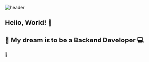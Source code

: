![header](https://capsule-render.vercel.app/api?type=waving&color=7BD1D2&height=300&section=header&text=Hello,%20World!%20:whale:&fontSize=90)
## Hello, World! 👋
## 🌟 My dream is to be a Backend Developer 💻
:wave:
<!--
**K-Dongil/K-Dongil** is a ✨ _special_ ✨ repository because its `README.md` (this file) appears on your GitHub profile.

Here are some ideas to get you started:

- 🔭 I’m currently working on ...
- 🌱 I’m currently learning ...
- 👯 I’m looking to collaborate on ...
- 🤔 I’m looking for help with ...
- 💬 Ask me about ...
- 📫 How to reach me: ...
- 😄 Pronouns: ...
- ⚡ Fun fact: ...
- *
-->

